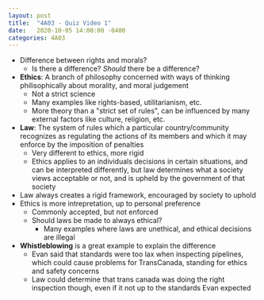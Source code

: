 ```yaml
---
layout: post
title:  "4A03 - Quiz Video 1"
date:   2020-10-05 14:00:00 -0400
categories: 4A03
---
```


- Difference between rights and morals?
    - Is there a difference? *Should* there be a difference?
- **Ethics**: A branch of philosophy concerned with ways of thinking philisophically about morality, and moral judgement
    - Not a strict science
    - Many examples like rights-based, utilitarianism, etc.
    - More theory than a "strict set of rules", can be influenced by many external factors like culture, religion, etc.
- **Law**: The system of rules which a particular country/community recognizes as regulating the actions of its members and which it may enforce by the imposition of penalties
    - Very different to ethics, more rigid
    - Ethics applies to an individuals decisions in certain situations, and can be interpreted differently, but law determines what a society views acceptable or not, and is upheld by the government of that society
- Law always creates a rigid framework, encouraged by society to uphold
- Ethics is more intrepretation, up to personal preference
    - Commonly accepted, but not enforced
    - Should laws be made to always ethical?
        - Many examples where laws are unethical, and ethical decisions are illegal
- **Whistleblowing** is a great example to explain the difference
    - Evan said that standards were too lax when inspecting pipelines, which could cause problems for TransCanada, standing for ethics and safety concerns
    - Law could determine that trans canada was doing the right inspection though, even if it not up to the standards Evan expected
